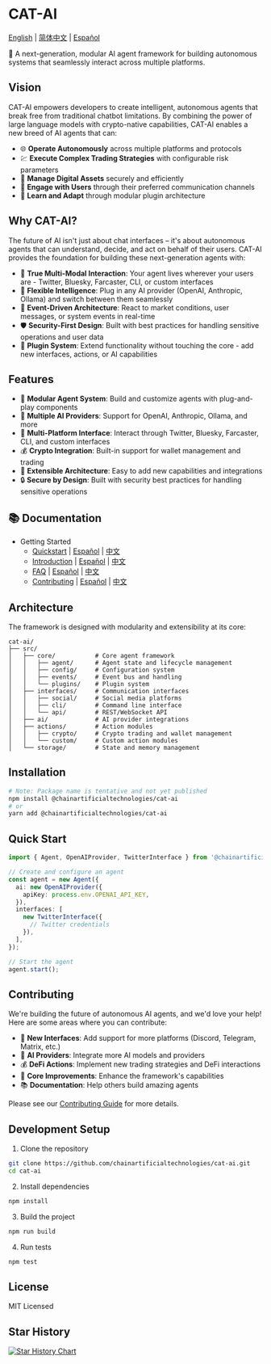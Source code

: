 # CAT-AI

[English](README.md) | [简体中文](README.zh-CN.md) | [Español](README.es.md)

🤖 A next-generation, modular AI agent framework for building autonomous systems that seamlessly interact across multiple platforms.

## Vision

CAT-AI empowers developers to create intelligent, autonomous agents that break free from traditional chatbot limitations. By combining the power of large language models with crypto-native capabilities, CAT-AI enables a new breed of AI agents that can:

- 🌐 **Operate Autonomously** across multiple platforms and protocols
- 💹 **Execute Complex Trading Strategies** with configurable risk parameters
- 🔐 **Manage Digital Assets** securely and efficiently
- 🤝 **Engage with Users** through their preferred communication channels
- 🧩 **Learn and Adapt** through modular plugin architecture

## Why CAT-AI?

The future of AI isn't just about chat interfaces – it's about autonomous agents that can understand, decide, and act on behalf of their users. CAT-AI provides the foundation for building these next-generation agents with:

- 🎯 **True Multi-Modal Interaction**: Your agent lives wherever your users are - Twitter, Bluesky, Farcaster, CLI, or custom interfaces
- 🧠 **Flexible Intelligence**: Plug in any AI provider (OpenAI, Anthropic, Ollama) and switch between them seamlessly
- 🔄 **Event-Driven Architecture**: React to market conditions, user messages, or system events in real-time
- 🛡️ **Security-First Design**: Built with best practices for handling sensitive operations and user data
- 🔌 **Plugin System**: Extend functionality without touching the core - add new interfaces, actions, or AI capabilities

## Features

- 🤖 **Modular Agent System**: Build and customize agents with plug-and-play components
- 🔌 **Multiple AI Providers**: Support for OpenAI, Anthropic, Ollama, and more
- 💬 **Multi-Platform Interface**: Interact through Twitter, Bluesky, Farcaster, CLI, and custom interfaces
- 💰 **Crypto Integration**: Built-in support for wallet management and trading
- 🔧 **Extensible Architecture**: Easy to add new capabilities and integrations
- 🔒 **Secure by Design**: Built with security best practices for handling sensitive operations

## 📚 Documentation

- Getting Started
  - [Quickstart](docs/Quickstart.md) | [Español](docs/es/Quickstart.md) | [中文](docs/zh/Quickstart.md)
  - [Introduction](docs/Introduction.md) | [Español](docs/es/Introduction.md) | [中文](docs/zh/Introduction.md)
  - [FAQ](docs/FAQ.md) | [Español](docs/es/FAQ.md) | [中文](docs/zh/FAQ.md)
  - [Contributing](docs/Contributing.md) | [Español](docs/es/Contributing.md) | [中文](docs/zh/Contributing.md)

## Architecture

The framework is designed with modularity and extensibility at its core:

```
cat-ai/
├── src/
│   ├── core/           # Core agent framework
│   │   ├── agent/      # Agent state and lifecycle management
│   │   ├── config/     # Configuration system
│   │   ├── events/     # Event bus and handling
│   │   └── plugins/    # Plugin system
│   ├── interfaces/     # Communication interfaces
│   │   ├── social/     # Social media platforms
│   │   ├── cli/        # Command line interface
│   │   └── api/        # REST/WebSocket API
│   ├── ai/             # AI provider integrations
│   ├── actions/        # Action modules
│   │   ├── crypto/     # Crypto trading and wallet management
│   │   └── custom/     # Custom action modules
│   └── storage/        # State and memory management
```

## Installation

```bash
# Note: Package name is tentative and not yet published
npm install @chainartificialtechnologies/cat-ai
# or
yarn add @chainartificialtechnologies/cat-ai
```

## Quick Start

```typescript
import { Agent, OpenAIProvider, TwitterInterface } from '@chainartificialtechnologies/cat-ai';

// Create and configure an agent
const agent = new Agent({
  ai: new OpenAIProvider({
    apiKey: process.env.OPENAI_API_KEY,
  }),
  interfaces: [
    new TwitterInterface({
      // Twitter credentials
    }),
  ],
});

// Start the agent
agent.start();
```

## Contributing

We're building the future of autonomous AI agents, and we'd love your help! Here are some areas where you can contribute:

- 🔌 **New Interfaces**: Add support for more platforms (Discord, Telegram, Matrix, etc.)
- 🧠 **AI Providers**: Integrate more AI models and providers
- 💰 **DeFi Actions**: Implement new trading strategies and DeFi interactions
- 🔧 **Core Improvements**: Enhance the framework's capabilities
- 📚 **Documentation**: Help others build amazing agents

Please see our [Contributing Guide](CONTRIBUTING.md) for more details.

## Development Setup

1. Clone the repository

```bash
git clone https://github.com/chainartificialtechnologies/cat-ai.git
cd cat-ai
```

2. Install dependencies

```bash
npm install
```

3. Build the project

```bash
npm run build
```

4. Run tests

```bash
npm test
```

## License

MIT Licensed

## Star History

[![Star History Chart](https://api.star-history.com/svg?repos=chainartificialtechnologies/cat-ai&type=Date)](https://star-history.com/#chainartificialtechnologies/cat-ai&Date)
